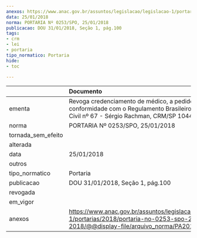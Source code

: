 ```yaml
---
anexos: https://www.anac.gov.br/assuntos/legislacao/legislacao-1/portarias/2018/portaria-no-0253-spo-25-01-2018/@@display-file/arquivo_norma/PA2018-0253.pdf
data: 25/01/2018
norma: PORTARIA Nº 0253/SPO, 25/01/2018
publicacao: DOU 31/01/2018, Seção 1, pág.100
tags:
- crm
- lei
- portaria
tipo_normatico: Portaria
hide: 
- toc 
 
---
```


|                    | Documento                                                                                                                                               |
|:-------------------|:--------------------------------------------------------------------------------------------------------------------------------------------------------|
| ementa             | Revoga credenciamento de médico, a pedido, em conformidade com o Regulamento Brasileiro de Aviação Civil nº 67 - Sérgio Rachman, CRM/SP 104404, MC 138. |
| norma              | PORTARIA Nº 0253/SPO, 25/01/2018                                                                                                                        |
| tornada_sem_efeito |                                                                                                                                                         |
| alterada           |                                                                                                                                                         |
| data               | 25/01/2018                                                                                                                                              |
| outros             |                                                                                                                                                         |
| tipo_normatico     | Portaria                                                                                                                                                |
| publicacao         | DOU 31/01/2018, Seção 1, pág.100                                                                                                                        |
| revogada           |                                                                                                                                                         |
| em_vigor           |                                                                                                                                                         |
| anexos             | https://www.anac.gov.br/assuntos/legislacao/legislacao-1/portarias/2018/portaria-no-0253-spo-25-01-2018/@@display-file/arquivo_norma/PA2018-0253.pdf    |